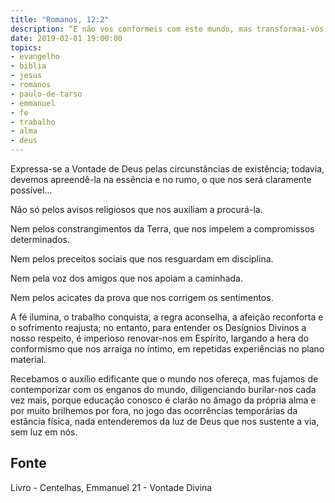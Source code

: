 ```yaml
---
title: "Romanos, 12:2"
description: “E não vos conformeis com este mundo, mas transformai-vos pela renovação de vosso entendimento para que experimenteis qual seja a boa, agradável e perfeita vontade de Deus” – Paulo
date: 2019-02-01 19:00:00
topics: 
- evangelho
- biblia
- jesus
- romanos
- paulo-de-tarso
- emmanuel
- fe
- trabalho
- alma
- deus
---
```


Expressa-se a Vontade de Deus pelas circunstâncias de existência; todavia, devemos
apreendê-la na essência e no rumo, o que nos será claramente possível...

Não só pelos avisos religiosos que nos auxiliam a procurá-la.

Nem pelos constrangimentos da Terra, que nos impelem a compromissos
determinados.

Nem pelos preceitos sociais que nos resguardam em disciplina.

Nem pela voz dos amigos que nos apoiam a caminhada.

Nem pelos acicates da prova que nos corrigem os sentimentos.

A fé ilumina, o trabalho conquista, a regra aconselha, a afeição reconforta e o
sofrimento reajusta; no entanto, para entender os Desígnios Divinos a nosso
respeito, é imperioso renovar-nos em Espírito, largando a hera do conformismo
que nos arraiga no íntimo, em repetidas experiências no plano material.

Recebamos o auxílio edificante que o mundo nos ofereça, mas fujamos de
contemporizar com os enganos do mundo, diligenciando burilar-nos cada vez mais,
porque educação conosco é clarão no âmago da própria alma e por muito brilhemos
por fora, no jogo das ocorrências temporárias da estância física, nada
entenderemos da luz de Deus que nos sustente a via, sem luz em nós.

## Fonte
Livro - Centelhas, Emmanuel
21 - Vontade Divina
